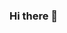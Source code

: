 ### Hi there 👋
<!--
[![Marcin's github stats](https://github-readme-stats.vercel.app/api?username=mrzeznic&show_icons=true&count_private=true&theme=radical)](https://github.com/anuraghazra/github-readme-stats) [![Top Langs](https://github-readme-stats.vercel.app/api/top-langs/?username=mrzeznic&layout=compact))](https://github.com/anuraghazra/github-readme-stats)
-->

<!--
**mrzeznic/mrzeznic** is a ✨ _special_ ✨ repository because its `README.md` (this file) appears on your GitHub profile.

Here are some ideas to get you started:

- 🔭 I’m currently working on ...
- 🌱 I’m currently learning ...
- 👯 I’m looking to collaborate on ...
- 🤔 I’m looking for help with ...
- 💬 Ask me about ...
- 📫 How to reach me: ...
- 😄 Pronouns: ...
- ⚡ Fun fact: ...
-->
